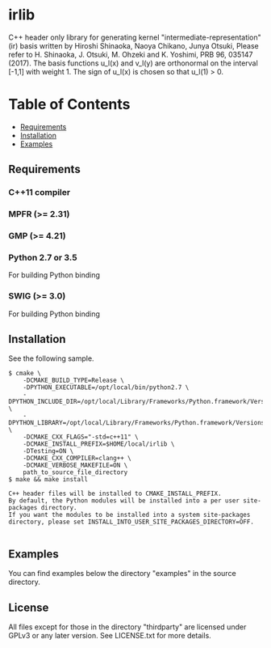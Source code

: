 irlib
======
C++ header only library for generating kernel "intermediate-representation" (ir) basis written by Hiroshi Shinaoka, Naoya Chikano, Junya Otsuki,
Please refer to H. Shinaoka, J. Otsuki, M. Ohzeki and K. Yoshimi, PRB 96, 035147 (2017).
The basis functions u_l(x) and v_l(y) are orthonormal on the interval [-1,1] with weight 1.
The sign of u_l(x) is chosen so that u_l(1) > 0.


# Table of Contents
- [Requirements](#requirements)
- [Installation](#installation)
- [Examples](#examples)

## Requirements
### C++11 compiler

### MPFR (>= 2.31)

### GMP (>= 4.21)

### Python 2.7 or 3.5
For building Python binding

### SWIG (>= 3.0)
For building Python binding

## Installation
See the following sample.
```
$ cmake \
    -DCMAKE_BUILD_TYPE=Release \
    -DPYTHON_EXECUTABLE=/opt/local/bin/python2.7 \
    -DPYTHON_INCLUDE_DIR=/opt/local/Library/Frameworks/Python.framework/Versions/2.7/include/python2.7 \
    -DPYTHON_LIBRARY=/opt/local/Library/Frameworks/Python.framework/Versions/2.7/lib/libpython2.7.dylib \
    -DCMAKE_CXX_FLAGS="-std=c++11" \
    -DCMAKE_INSTALL_PREFIX=$HOME/local/irlib \
    -DTesting=ON \
    -DCMAKE_CXX_COMPILER=clang++ \
    -DCMAKE_VERBOSE_MAKEFILE=ON \
    path_to_source_file_directory
$ make && make install

C++ header files will be installed to CMAKE_INSTALL_PREFIX.
By default, the Python modules will be installed into a per user site-packages directory.
If you want the modules to be installed into a system site-packages directory, please set INSTALL_INTO_USER_SITE_PACKAGES_DIRECTORY=OFF.


```

## Examples
You can find examples below the directory "examples" in the source directory.

## License
All files except for those in the directory "thirdparty" are licensed under GPLv3 or any later version. See LICENSE.txt for more details.
